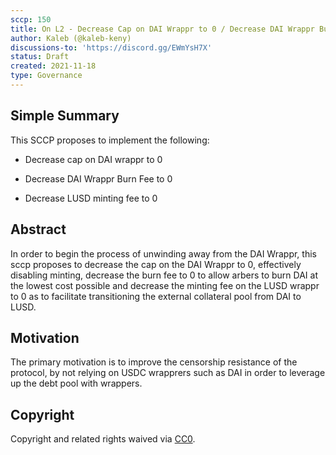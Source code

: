 ```yaml
---
sccp: 150
title: On L2 - Decrease Cap on DAI Wrappr to 0 / Decrease DAI Wrappr Burn Fee to 0 / Decrease LUSD Mint Fee to 0
author: Kaleb (@kaleb-keny)
discussions-to: 'https://discord.gg/EWmYsH7X'
status: Draft
created: 2021-11-18
type: Governance
---
```


## Simple Summary
<!--"If you can't explain it simply, you don't understand it well enough." Provide a simplified and layman-accessible explanation of the SCCP.-->

This SCCP proposes to implement the following:
 
 - Decrease cap on DAI wrappr to 0

 - Decrease DAI Wrappr Burn Fee to 0

 - Decrease LUSD minting fee to 0

## Abstract
<!--A short (~200 word) description of the variable change proposed.-->

In order to begin the process of unwinding away from the DAI Wrappr, this sccp proposes to decrease the cap on the DAI Wrappr to 0, effectively disabling minting, decrease the burn fee to 0 to allow arbers to burn DAI at the lowest cost possible and decrease the minting fee on the LUSD wrappr to 0 as to facilitate transitioning the external collateral pool from DAI to LUSD.

## Motivation
<!--The motivation is critical for SCCPs that want to update variables within Synthetix. It should clearly explain why the existing variable is not incentive aligned. SCCP submissions without sufficient motivation may be rejected outright.-->

The primary motivation is to improve the censorship resistance of the protocol, by not relying on USDC wrapprers such as DAI in order to leverage up the debt pool with wrappers.

## Copyright
Copyright and related rights waived via [CC0](https://creativecommons.org/publicdomain/zero/1.0/).